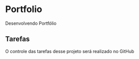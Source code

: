 # Portfolio
Desenvolvendo Portfólio 

## Tarefas

O controle das tarefas desse projeto será realizado no GitHub